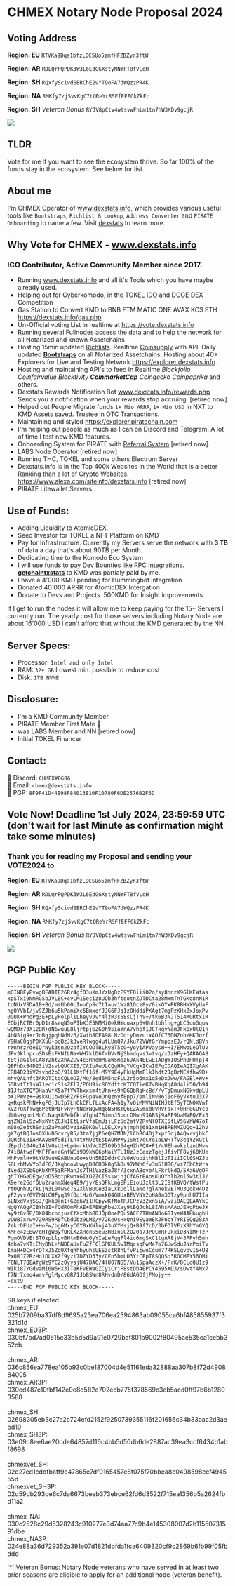 # CHMEX Notary Node Proposal 2024

## Voting Address ##

**Region: EU**
```RTVKa9Dqa1bfzLDCSUo5zmfHFZBZyr3ftW```

**Region: AR**
```RDLQrPQPDK3W3L6EdGGXstyNNYFT8fVLqH```

**Region: SH**
```RQxfyScivdSERChE2vYT9oFA7dWQzzPR4K```

**Region: NA**
```RMKfy7zjSvvKgC7tQReYrRSFfEFFGkZkFc``` 

**Region: SH** *Veteran Bonus*
```RYJV8pCtv4wtsvwFhLm1tn7hW3KDv9gcjR``` 

<img src="https://raw.githubusercontent.com/CHMEX/NotaryNodes/master/season7/candidates/chmex/qrcodes.png">

## TLDR
Vote for me if you want to see the ecosystem thrive. So far 100% of the funds stay in the ecosystem. See below for list.

## About me 
I'm CHMEX Operator of <a href="https://dexstats.info" target="_blank">www.dexstats.info</a>, which provides various useful tools like `Bootstraps`, `Richlist & Lookup`, `Address Converter` and `PIRATE Onboarding` to name a few. Visit <a href="https://dexstats.info" target="_blank">dexstats</a> to learn more.

## Why Vote for CHMEX - <a href="https://www.dexstats.info" target="_new">www.dexstats.info</a>

### ICO Contributor, Active Community Member since 2017. ###
* Running <a href="https://dexstats.info" target="_blank">www.dexstats.info</a> and all it's Tools which you have maybe already used.<br>
* Helping out for Cyberkomodo, in the TOKEL IDO and DOGE DEX Competition
* Gas Station to Convert KMD to BNB FTM MATIC ONE AVAX KCS ETH <a href="https://dexstats.info/gas.php" target="_blank">https://dexstats.info/gas.php</a><br>
* Un-Official voting List in realtime at <a href="https://vote.dexstats.info" target="_blank">https://vote.dexstats.info</a><br>
* Running several Fullnodes access the data and to help the network for all Notarized and known Assetchains<br>
* Hosting 15min updated <a href="https://dexstats.info/richlist.php" target="_blank">Richlists</a>. Realtime <a href="https://explorer.dexstats.info"  target="_blank">Coinsupply</a> with API. Daily updated **<a href="https://dexstats.info/bootstrap.php"  target="_blank">Bootstraps</a>** on all Notarized Assetchains. Hosting about 40+ Explorers for Live and Testing Network https://explorer.dexstats.info .
* Hosting and maintaining API's to feed in Realtime _Blockfolio Coinfairvalue Blocktivity **CoinmarketCap** Coingecko Coinpaprika_ and others.<br>
* Dexstats Rewards Notification Bot <a href="https://www.dexstats.info/rewards.php" target="_new">www.dexstats.info/rewards.php</a> Sends you a notification when your rewards stop accruing. [retired now]
* Helped out People Migrate funds `1+ Mio ARRR`, `1+ Mio USD` in NXT to KMD Assets saved. Trustee in OTC Transactions.
* Maintaining and styled <a href="https://explorer.pirate.black"  target="_blank">https://explorer.piratechain.com</a>
* I'm helping out people as much as I can on Discord and Telegram. A lot of time I test new KMD features.
* Onboarding System for PIRATE with <a href="https://pirate.dexstats.info/">Referral System</a> [retired now]. 
* LABS Node Operator [retired now]
* Running THC, TOKEL and some others Electrum Server
* Dexstats.info is in the Top 400k Websites in the World that is a better Ranking than a lot of Crypto Websites. https://www.alexa.com/siteinfo/dexstats.info [retired now]
* PIRATE Litewallet Servers

## Use of Funds:
* Adding Liquidity to AtomicDEX.
* Seed Investor for TOKEL a NFT Platform on KMD
* Pay for Infrastructure. Currently my Servers serve the network with <b>3 TB</b> of data a day that's about 90TB per Month.
* Dedicating  time to the Komodo Eco System
* I will use funds to pay Dev Bounties like RPC Integrations. <a href="https://github.com/jl777/komodo/pull/1328"><b>getchaintxstats</b></a> to KMD was partialy paid by me.
* I have a 4'000 KMD pending for Hummingbot integration
* Donated 40'000 ARRR for AtomicDEX Intergation
* Donate to Devs and Projects. 500KMD for Insight improvements. 

If I get to run the nodes it will allow me to keep paying for the 15+ Servers I currently run.
The yearly cost for those servers including Notary Node are about 16'000 USD I can't afford that without the KMD generated by the NN.

## Server Specs:
* Processor: `Intel and only Intel`
* RAM: `32+ GB` Lowest min. possible to reduce cost
* Disk: `1TB NVME`

## Disclosure:
* I'm a KMD Community Member.
* PIRATE Member First Mate 🏴
* was LABS Member and NN [retired now]
* Initial TOKEL Financer

## Contact:
:iphone: Discord: `CHMEX#0686`<br>
:e-mail: Email: `chmex@dexstats.info`<br>
:key: PGP: `8F9F41D44E98F84013E10F10780F6DE2576B2F6D`<br>

## Vote Now! Deadline 1st July 2024, 23:59:59 UTC (don't wait for last Minute as confirmation might take some minutes)
### Thank you for reading my Proposal and sending your VOTE2024 to 


**Region: EU**
```RTVKa9Dqa1bfzLDCSUo5zmfHFZBZyr3ftW```

**Region: AR**
```RDLQrPQPDK3W3L6EdGGXstyNNYFT8fVLqH```

**Region: SH**
```RQxfyScivdSERChE2vYT9oFA7dWQzzPR4K```

**Region: NA**
```RMKfy7zjSvvKgC7tQReYrRSFfEFFGkZkFc``` 

**Region: SH** *Veteran Bonus*
```RYJV8pCtv4wtsvwFhLm1tn7hW3KDv9gcjR``` 

<img src="https://raw.githubusercontent.com/CHMEX/NotaryNodes/master/season7/candidates/chmex/qrcodes.png">


## PGP Public Key
```
-----BEGIN PGP PUBLIC KEY BLOCK-----
mQINBFyEvwgBEADIF26Rr4gfO3uXmJYzUgDzE9YFQiiiO2o/sy8nnzX9GlKEWtas
xpSTxi9NmRGSbJVLBC+cvLM1Seciz8UQb3hftootnZDTDCta28MxmTnTGKq8nN1R
toNUxVSDA1B+Bd/msUh00LIuuCpSc7tIauv1Wz81Ocz8y/0ikOYxRK8BHaXVyUaF
hgOYVbI/jv9ZJb6u5kPamiXc6BmxqfJJG6FJq1zOHddiPKAgt7mgPzKHxZxJoxPv
0GUK+PnoPg3E+pLyPolplILheyvJvY4lzR3s58sCjThV+/tk6B3NJT514MGRtxIR
EObjRCTBr0pD1r8seqN5oPIbXJE5NMMiQekHYuuaxp5+Unh1bhlng+gLC5qnGquw
wQMDr73X12BR+dN6wuuL8ljrtpj6ZG0h95iaYnA7vh6f1JCTkgyNamJFk6xOlQ1n
4bNSig9+rJoBgjpqhNdMz6/Xwth8DEA98LNzOqtyDmzuixAOfC73DHZnhzHKJozf
Y9HaC0qjPOKXuU+ooBzJk3veRlwgg4utLUmQ7/Jku72VWfGrYmpbsEJ/rQNldBVn
rWnhrz/deIQrNyk3sn2OzafIYCODTBLky8T5cG+yoyiAPVaysW+HI/EMwoLeOlUV
dPv3klnpcuSDsExFKNILNa+WH7klD6frUVvNjShmdqvs3vtvq/xJzHFy+QARAQAB
tBtjaG1leCA8Y2htZXhAZGV4c3RhdHMuaW5mbz6JAk4EEwEIADgWIQSPn0HUTpj4
QBPhDxB4D23iV2svbQUCXIS/CAIbAwULCQgHAgYVCgkICwIEFgIDAQIeAQIXgAAK
CRB4D23iV2svbd2oD/91L1KtFf16f+M9Y9E4yFkHgMmFlkIhdt2JgBrNEXfhw9D+
mhyQALhft3AROTItoCQLoDZ/Mq/8ed6M5nzFLU2r5o6mx1q5eDxJww/FAGEl+Wv+
55RvtTt1sW71ec1rS1sZFl7/POU9ic8OYdftcKTCQTieK7vBHqKqA0d4li5O/b94
31JfaXTQYDHaaVfX5a7fYWThxxsm4tUhn+s9hDGQbRqHcBd//vTgDmuxNGkvdpLU
bX1PWvz++9skKU1bwD5RZ/FsFGpaVeOnQznyf8pp7/emlINvB6j1oF6yVktuJ3X7
q+RqskPhN+kqFGjJUIp7LhQkCFLfLxAcFA4h1y7vQiMMVNiNIHJtEf5yTCN0XVwf
kV27OXfTwg6PetBMIFvRyFtNcrNQwHg8N5HKTQ6EZASmxd0VHVFaxT+0HF8GUYcb
dtGs+gpnLMdCcNaq+8FebfktVfgh47BimnJ5pqcOMwn93ABSj9aPF9baMVEQ/Fx3
qjZW1nl5zwNxKYtZCJkIEtLsrVfsEmUijLFz5d2afV2RyNlOTXI5fLV56VhW47oT
m08e2e3thSripZaPmaM3vziAE0K0wlLQELXvyYjmphj681xm1HBPBMMZUQq+12hV
gX7gtBQJosQXUuDGovryR5/3ta7jjP6eQHZMJN/lChBC4Dj2xpf5djA4QwrvjbkC
DQRchL8IARAAy8OfSdITLn4tYMOZtEsbAOMPXy1Smt7eCYqIaLWHTfv3eqY2xGtl
dEpth1040z14lVOsU1+LpNmrkUdVoXZlO9b354qHZhPQ8+F1/cUEhavkzlznUMvw
74iBAtwdFMKFfFo+eGnfWCi9D9kWQ6pNaiYTL1UzJzCexzTgejJfivFF8vj60KUe
MhPvmlH+9tYU5vuW9ABUnu0o+sUn5RIDddrCUV0WVubithNBlIzTIiiICl0SHZJb
S6LzbMvVYo3dFG/JXqbnovUwygD86DDk8gSbDu97WWn6fv3m51UBG/vz7CbCtWra
3Ved3XSbGpKbXhV5iRFManJs7THlVazBaJ8f/3cxnABqvo4LFkrlkdD/5Xa6VgOF
ghTYHGeDEgw/oD5BotpRwhxGIXD2ZCISsswjnjCfAGrEAosKuOYhlh2nl5w3t1J/
X9ere2GdfOUu2rahmXNeq4E9/jy/EsQFkLmgEPiEioUJzlt3L2I8fKBVQ/tWstPu
rtOQnhUQrkLjW3L04wSc752XlVBOCe3iaLXkDqllLaNd7glAhekvETMU3QokH4Uz
yF2yvv/0VZHNtCHFyq39fQqtHz6/VmxkQ4GUUxBEVVNY2oHA0m3GTzy9phhU7IIa
6LNxdVxjSSJ/Qkk0anI+GZo6Vi1HCpywKfNoTRJCPzV32xn5iA/wzi8AEQEAAYkC
NgQYAQgAIBYhBI+fQdROmPhAE+EPEHgPbeJXay9tBQJchL8IAhsMAAoJEHgPbeJX
ay9t6v8P/0X84bcnqjurCfXxMhb8DJQpOoePQuSACF2THmAN0o68IyeW4AHbughH
yOWB7x/wy729RS9RBfCbdObz9LMZ/y72KeOsHxQni9SyaWEkJF6cYTYRIEQg283A
7ekrDFUzI+HnFw/bg6MxyCGY8xKNluj43uXYMsjQ+B9f7cD/3bFOlVFzXRhYm6YQ
XMFe4zEBw/qHTgWByfQRLXZXRonS5eu3HBInGC2O20a73POCmRFUkxiD3NiMFTzP
PgmOVDVErSTOzpLlpvBHtmB6Wo0yYIaLeFqgFl4ic6mgSxC1tgAR8jV43PPyh5mh
4dha7vKTiEMyDNL+MNDEaUxFuZfFClGPKUL5wIMqcsqFwMe7o7GUwSduJNrPoiTv
ImaH+DCx4rDTxJ5Zq0XfqhhhyuhsUESzstR8hLfvPijwoCgum77RKSLqvpvI5+U8
Px0RJZ2RzHo1OLXXZf9yzi7DZYD33y/CFn5bmLU3YtCFpT8SQQSo3ROCMFY56OMi
F6NLT7QEAfgWz9YC2z0yysjU47DA6/4lU07NS5/Vu15paAczX+/FrK/8CLdQU1z9
WIki87/GdvaMi0W6HX3ITeKFVEWaGZCyiCrjP8stDb4EPCY4595XD3/sDwtY4Mx7
f7Nr7xeq4wrvFglMycvGR71Jb8SWn8RHvdnD/86dAGOfjPMojy+H
=dxt9
-----END PGP PUBLIC KEY BLOCK-----
```

S8 keys if elected<br>
chmex_EU: 025b7209ba37df8d9695a23ea706ea2594863ab09055ca6bf485855937f3321d1d<br>
chmex_EU3P: 030bf7bd7ad0515c33b5d5d9a91e0729baf801b9002f80495ae535ea1cebb352cb 
<br><br>
chmex_AR: 036c856ea778ea105b93c0be187004d4e51161eda32888aa307b8f72d490884005<br>
chmex_AR3P: 030cd487e10fbf142e0e8d582e702ecb775f378569c3cb5acd0ff97b6b12803588
<br><br>
chmex_SH: 02698305eb3c27a2c724efd2152f9250739355116f201656c34b83aac2d3aebd19<br>
chmex_SH3P: 03e09c8ee6ae20cde64857d116c4bb5d50db6de2887ac39ea3ccf6434b1abf8698
<br><br>
chmexvet_SH: 02d27ed1cddfbaff9e47865e7df0165457e8f075f70bbea8c0498598ccf494555d<br>
chmexvet_SH3P: 02d59db293de6c7da6673beeb373ebce62fd6d3522f715ea1356b5a2624fbd11a2
<br><br>
chmex_NA: 030c2528c29d5328243c910277e3d74aa77c9b4e145308007d2b11550731591dbe<br>
chmex_NA3P: 024e88a36d729352a391e07d1821dbfda1fca6409320cf9c2869b6fb99f05fbddd


'*' Veteran Bonus: Notary Node veterans who have served in at least two prior seasons are eligible to apply for an additional node (veteran benefit).
